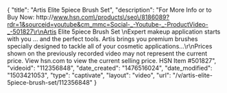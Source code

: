 {
    "title": "Artis Elite 5piece Brush Set",
    "description": "For More Info or to Buy Now: http:\/\/www.hsn.com\/products\/seo\/8186089?rdr=1&sourceid=youtube&cm_mmc=Social-_-Youtube-_-ProductVideo-_-501827\r\nArtis Elite 5piece Brush Set \nExpert makeup application starts with you ... and the perfect tools. Artis brings you premium brushes specially designed to tackle all of your cosmetic applications...\r\nPrices shown on the previously recorded video may not represent the current price.  View hsn.com to view the current selling price. HSN Item #501827",
    "videoid": "112356848",
    "date_created": "1476516024",
    "date_modified": "1503421053",
    "type": "captivate",
    "layout": "video",
    "url": "\/v\/artis-elite-5piece-brush-set\/112356848"
}
